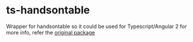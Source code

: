 # ts-handsontable

Wrapper for handsontable so it could be used for Typescript/Angular 2
for more info, refer the [original package](https://www.npmjs.com/package/handsontable)
